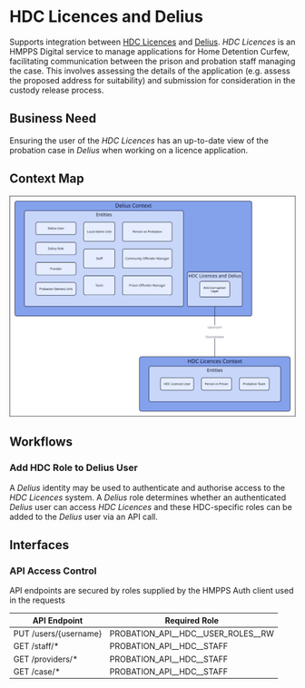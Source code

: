 # HDC Licences and Delius

Supports integration between [HDC Licences](https://github.com/ministryofjustice/hmpps-hdc-api) and [Delius](https://github.com/ministryofjustice/delius). _HDC Licences_ is an HMPPS Digital service to manage applications for Home Detention Curfew, facilitating communication between the prison and probation staff managing the case. This involves assessing the details of the application (e.g. assess the proposed address for suitability) and submission for consideration in the custody release process.

## Business Need

Ensuring the user of the _HDC Licences_ has an up-to-date view of the probation case in _Delius_ when working on a licence application.

## Context Map

![Context Map](../../doc/tech-docs/source/images/hdc-licences-context-map.svg)

## Workflows

### Add HDC Role to Delius User

A _Delius_ identity may be used to authenticate and authorise access to the _HDC Licences_ system. A _Delius_ role determines whether an authenticated _Delius_ user can access _HDC Licences_ and these HDC-specific roles can be added to the _Delius_ user via an API call.

## Interfaces

### API Access Control

API endpoints are secured by roles supplied by the HMPPS Auth client used in the requests

| API Endpoint          | Required Role                           |
|-----------------------|-----------------------------------------|
| PUT /users/{username} | PROBATION\_API_\_HDC_\_USER\_ROLES_\_RW |
| GET /staff/*          | PROBATION\_API_\_HDC_\_STAFF            |
| GET /providers/*      | PROBATION\_API_\_HDC_\_STAFF            |
| GET /case/*           | PROBATION\_API_\_HDC_\_STAFF            |
